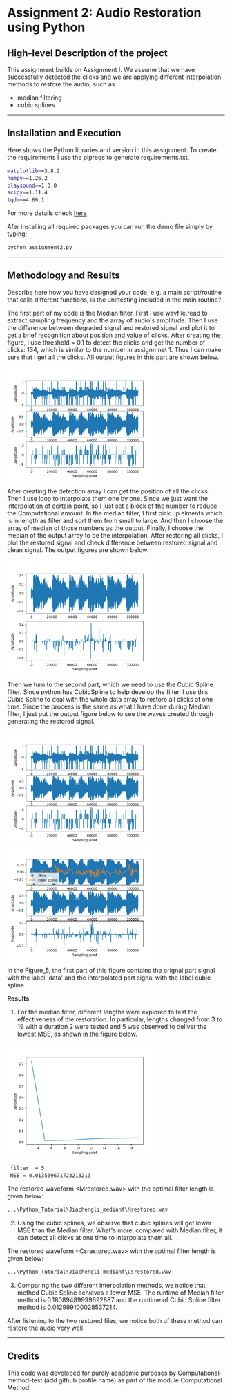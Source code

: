 # Assignment 2: Audio Restoration using Python

## High-level Description of the project
This assignment builds on Assignment I. We assume that we have successfully detected the clicks and we are applying different interpolation methods to restore the audio, such as
- median filtering
- cubic splines

---

## Installation and Execution

Here shows the Python libraries and version in this assignment. To create the requirements I use the pipreqs to generate requirements.txt.
```sh                                 
matplotlib==3.8.2
numpy==1.26.2
playsound==1.3.0
scipy==1.11.4
tqdm==4.66.1
```
For more details check [here](https://github.com/bndr/pipreqs)


Afer installing all required packages you can run the demo file simply by typing:
```sh
python assignment2.py
```
---

## Methodology and Results
Describe here how you have designed your code, e.g. a main script/routine that calls different functions, is the unittesting included in the main routine?

The first part of my code is the Median filter. First I use wavfile.read to extract sampling frequency and the array of audio's amplitude. Then I use the difference between degraded signal and restored signal and plot it to get a brief recognition about position and value of clicks. After creating the figure, I use threshold  = 0.1 to detect the clicks and get the number of clicks: 134, which is similar to the number in assignmnet 1. Thus I can make sure that I get all the clicks. All output figures in this part are shown below.

<img src="Figure_1.png" width="350">

After creating the detection array  I can get the position of all the clicks. Then I use loop to interpolate them one by one. Since we just want the interpolation of certain point, so I just set a block of the number to reduce the Computational amount. In the median filter, I first pick up elments which is in length as filter and sort them from small to large. And then I choose the array of  median of those numbers as the output. Finally, I choose the median of the output array to be the interpolation. After restoring all clicks, I plot the restored signal and check difference between restored signal and clean signal.
The output figures are shown below.

<img src="Figure_2.png" width="350">

Then we turn to the second part, which we need to use the Cubic Spline filter. Since python has CubicSpline to help develop the filter, I use this Cubic Spline to deal with the whole data array to restore all clicks at one time. Since the process is the same as what I have done during Median filter, I just put the output figure below to see the waves created through generating the restored signal.

<img src="Figure_4.png" width="350">


<img src="Figure_5.png" width="350">

In the Figure_5, the first part of this figure contains the orignal part signal with the label 'data' and the interpolated part signal with the label cubic spline

**Results**

1. For the median filter, different lengths were explored to test the effectiveness of the restoration. In particular, lengths changed from 3 to 19 with a duration 2 were tested and 5 was observed to deliver the lowest MSE, as shown in the figure below.

<img src="Figure_3.png" width="350">

```sh
 filter  = 5
 MSE = 0.013569671723213213
```

The restored waveform <Mrestored.wav> with the optimal filter length is given below:

```sh
...\Python_Tutorial\Jiachengli_medianf\Mrestored.wav
```

2. Using the cubic splines, we observe that cubic splines will get lower MSE than the Median filter. What's more, compared with Median filter, it can detect all clicks at one time to interpolate them all.

The restored waveform <Csrestored.wav> with the optimal filter length is given below:

```sh
...\Python_Tutorial\Jiachengli_medianf\Csrestored.wav
```

3. Comparing the two different interpolation methods, we notice that method Cubic Spline achieves a lower MSE. The runtime of Median filter method is 0.18089489999692887 and the runtime of Cubic Spline filter method is 0.012999100028537214.

After listening to the two restored files, we notice both of these method can restore the audio very well.


---
## Credits

This code was developed for purely academic purposes by Computational-method-test (add github profile name) as part of the module Computational Method.





